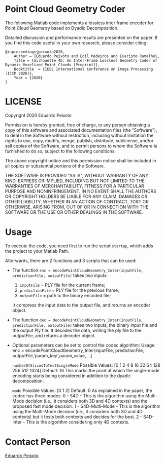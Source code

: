 # Point Cloud Geometry Coder

The following Matlab code implements a lossless inter frame encoder for Point Cloud Geometry based on Dyadic Decomposition. 

Detailed discussion and performance results are presented on the paper. 
If you find this code useful in your own research, please consider citing:

    @inproceedings{peixoto2020,
	    Author = {Eduardo Peixoto and Edil Medeiros and Evaristo Ramalho},
	    Title = {Silhouette 4D: An Inter-Frame Lossless Geometry Coder of Dynamic Voxelized Point Clouds (Preprint)},
	    Booktitle  = {IEEE International Conference on Image Processing (ICIP 2020)},
	    Year = {2020}
    }

# LICENSE
Copyright 2020 Eduardo Peixoto

Permission is hereby granted, free of charge, to any person obtaining a copy of this software and associated documentation files (the "Software"), to deal in the Software without restriction, including without limitation the rights to use, copy, modify, merge, publish, distribute, sublicense, and/or sell copies of the Software, and to permit persons to whom the Software is furnished to do so, subject to the following conditions:

The above copyright notice and this permission notice shall be included in all copies or substantial portions of the Software.

THE SOFTWARE IS PROVIDED "AS IS", WITHOUT WARRANTY OF ANY KIND, EXPRESS OR IMPLIED, INCLUDING BUT NOT LIMITED TO THE WARRANTIES OF MERCHANTABILITY, FITNESS FOR A PARTICULAR PURPOSE AND NONINFRINGEMENT. IN NO EVENT SHALL THE AUTHORS OR COPYRIGHT HOLDERS BE LIABLE FOR ANY CLAIM, DAMAGES OR OTHER LIABILITY, WHETHER IN AN ACTION OF CONTRACT, TORT OR OTHERWISE, ARISING FROM, OUT OF OR IN CONNECTION WITH THE SOFTWARE OR THE USE OR OTHER DEALINGS IN THE SOFTWARE.

# Usage
To execute the code, you need first to run the script `startup`, which adds the project to your Matlab Path.

Afterwards, there are 2 functions and 3 scripts that can be used:
- The function
    `enc = encodePointCloudGeometry_Inter(inputFile, predictionFile, outputFile)`
	takes two inputs:

    1. `inputFile` = PLY file for the current frame;
    2. `predictionFile` = PLY file for the previous frame;
    3. `outputFile` = path to the binary encoded file;

	It compress the input data to the output file, and returns an encoder object.

- The function
    `dec = decodePointCloudGeometry_Inter(inputFile, predictionFile, outputFile)`
	takes two inputs, the binary input file and the output Ply file.
	It decodes the data, writing the ply file to the outputFile, and returns a decoder object.

- Optional parameters can be set to control the codec algorithm:
   Usage: enc = encodePointCloudGeometry_Inter(inputFile, predictionFile, outputFile,'param_key',param_value, ...)

  `numberOfSlicesToTestSingleMode`
     Possible Values: [0 1 2 4 8 16 32 64 128 256 512 1024]
	 Default: 16
	 This marks the point at which the single-mode encoding starts being considered in addition to the dyadic decomposition. 
	 
	 
  `mode`
     Possible Values: [0 1 2]
	 Default: 0
	 As explained in the paper, the codec has three modes:
      0 - S4D             - This is the algorithm using the Multi-Mode decision (i.e., it considers both 3D and 4D contexts) and the proposed fast mode decision.
	  1 - S4D-Multi-Mode  - This is the algorithm using the Multi-Mode decision (i.e., it considers both 3D and 4D contexts) but it tests both contexts and decides for the best. 
	  2 - S4D-Inter       - This is the algorithm considering only 4D contexts. 

# Contact Person
[Eduardo Peixoto](mailto:eduardopeixoto@ieee.org)